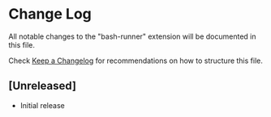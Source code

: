 # Change Log

All notable changes to the "bash-runner" extension will be documented in this file.

Check [Keep a Changelog](http://keepachangelog.com/) for recommendations on how to structure this file.

## [Unreleased]

- Initial release